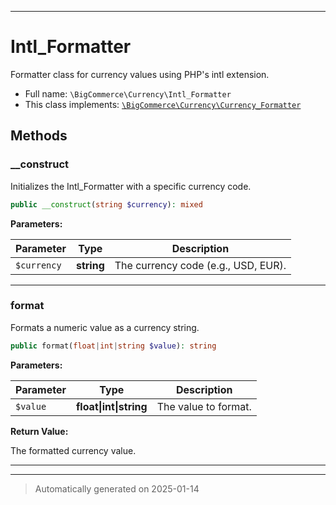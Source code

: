 ***

# Intl_Formatter

Formatter class for currency values using PHP's intl extension.



* Full name: `\BigCommerce\Currency\Intl_Formatter`
* This class implements:
[`\BigCommerce\Currency\Currency_Formatter`](./classes/BigCommerce/Currency/Currency_Formatter.md)




## Methods


### __construct

Initializes the Intl_Formatter with a specific currency code.

```php
public __construct(string $currency): mixed
```








**Parameters:**

| Parameter | Type | Description |
|-----------|------|-------------|
| `$currency` | **string** | The currency code (e.g., USD, EUR). |





***

### format

Formats a numeric value as a currency string.

```php
public format(float|int|string $value): string
```








**Parameters:**

| Parameter | Type | Description |
|-----------|------|-------------|
| `$value` | **float&#124;int&#124;string** | The value to format. |


**Return Value:**

The formatted currency value.




***


***
> Automatically generated on 2025-01-14
